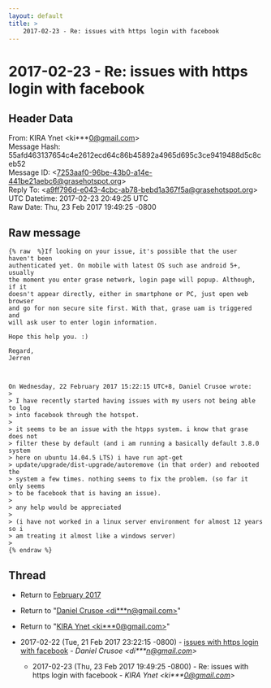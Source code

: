 ```yaml
---
layout: default
title: >
    2017-02-23 - Re: issues with https login with facebook
---
```


# 2017-02-23 - Re: issues with https login with facebook

## Header Data

From: KIRA Ynet \<ki***0@gmail.com\><br>
Message Hash: 55afd463137654c4e2612ecd64c86b45892a4965d695c3ce9419488d5c8ceb52<br>
Message ID: \<7253aaf0-96be-43b0-a14e-441be21aebc6@grasehotspot.org\><br>
Reply To: \<a9ff796d-e043-4cbc-ab78-bebd1a367f5a@grasehotspot.org\><br>
UTC Datetime: 2017-02-23 20:49:25 UTC<br>
Raw Date: Thu, 23 Feb 2017 19:49:25 -0800<br>

## Raw message

```
{% raw  %}If looking on your issue, it's possible that the user haven't been 
authenticated yet. On mobile with latest OS such ase android 5+, usually 
the moment you enter grase network, login page will popup. Although, if it 
doesn't appear directly, either in smartphone or PC, just open web browser 
and go for non secure site first. With that, grase uam is triggered and 
will ask user to enter login information.

Hope this help you. :)

Regard,
Jerren



On Wednesday, 22 February 2017 15:22:15 UTC+8, Daniel Crusoe wrote:
>
> I have recently started having issues with my users not being able to log 
> into facebook through the hotspot.
>
> it seems to be an issue with the htpps system. i know that grase does not 
> filter these by default (and i am running a basically default 3.8.0 system 
> here on ubuntu 14.04.5 LTS) i have run apt-get 
> update/upgrade/dist-upgrade/autoremove (in that order) and rebooted the 
> system a few times. nothing seems to fix the problem. (so far it only seems 
> to be facebook that is having an issue).
>
> any help would be appreciated 
>
> (i have not worked in a linux server environment for almost 12 years so i 
> am treating it almost like a windows server)
>
{% endraw %}
```

## Thread

+ Return to [February 2017](/archive/2017/02)

+ Return to "[Daniel Crusoe <di***n<span>@</span>gmail.com>](/authors/di___n_at_gmail_com)"
+ Return to "[KIRA Ynet <ki***0<span>@</span>gmail.com>](/authors/ki___0_at_gmail_com)"

+ 2017-02-22 (Tue, 21 Feb 2017 23:22:15 -0800) - [issues with https login with facebook](/archive/2017/02/f2c636ecd099f38ffd7acbb178ac88b7f0c0b7a9ee8bccfdf859e5bd0420e142) - _Daniel Crusoe \<di***n@gmail.com\>_
  + 2017-02-23 (Thu, 23 Feb 2017 19:49:25 -0800) - Re: issues with https login with facebook - _KIRA Ynet \<ki***0@gmail.com\>_

